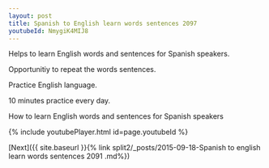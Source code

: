 ```yaml
---
layout: post
title: Spanish to English learn words sentences 2097 
youtubeId: NmygiK4MIJ8
---
```

 
 
Helps to learn English words and sentences for Spanish speakers.

Opportunitiy to repeat the words sentences. 

Practice English language. 
 
10 minutes practice every day. 
 
How to learn English words and sentences for Spanish speakers 
 
{% include youtubePlayer.html id=page.youtubeId %}
 
 
[Next]({{ site.baseurl }}{% link  split2/_posts/2015-09-18-Spanish to english learn words sentences 2091 .md%})
 
